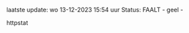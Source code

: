 laatste update: 
wo 13-12-2023 15:54   uur 
Status: FAALT - geel - 
<div class="service Y">httpstat</div>